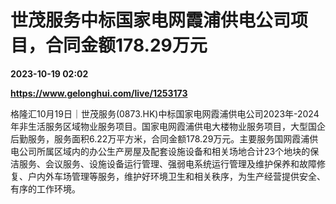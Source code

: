 # 世茂服务中标国家电网霞浦供电公司项目，合同金额178.29万元

**2023-10-19 02:02**

**https://www.gelonghui.com/live/1253173**

格隆汇10月19日｜世茂服务(0873.HK)中标国家电网霞浦供电公司2023年-2024年非生活服务区域物业服务项目。国家电网霞浦供电大楼物业服务项目，大型国企后勤服务，服务面积6.22万平方米，合同金额178.29万元。主要服务国网霞浦供电公司所属区域内的办公生产房屋及配套设施设备和相关场地合计23个地块的保洁服务、会议服务、设施设备运行管理、强弱电系统运行管理及维护保养和故障修复、户内外车场管理等服务，维护好环境卫生和相关秩序，为生产经营提供安全、有序的工作环境。